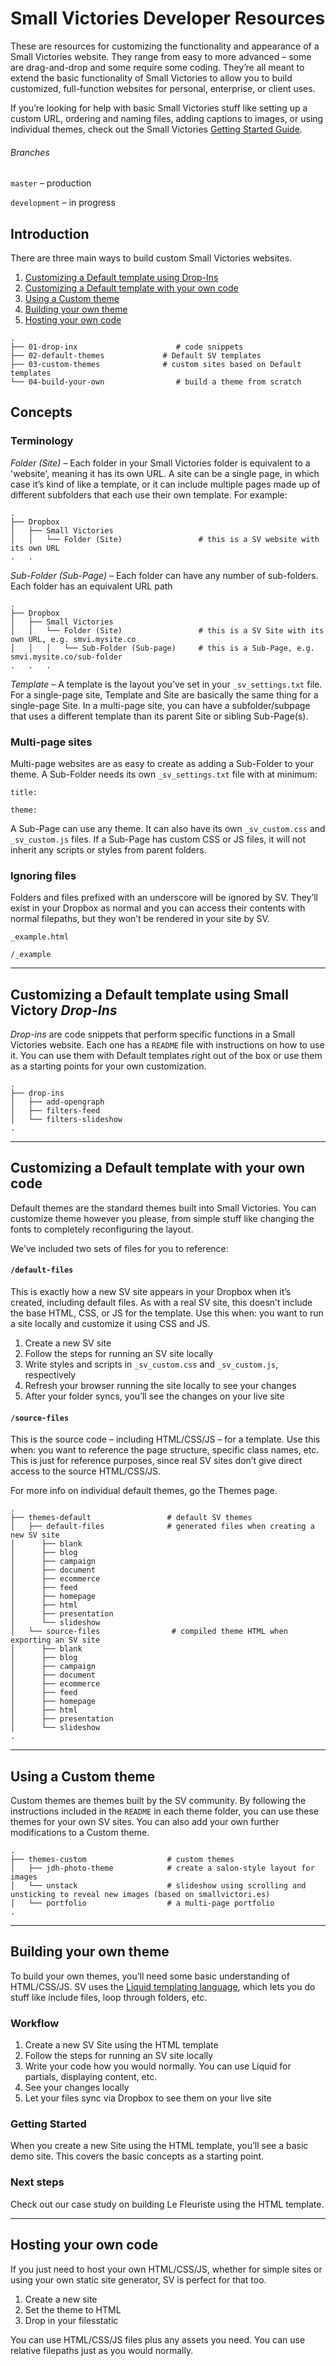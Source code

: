 # Small Victories Developer Resources

These are resources for customizing the functionality and appearance of a Small Victories website. They range from easy to more advanced – some are drag-and-drop and some require some coding. They’re all meant to extend the basic functionality of Small Victories to allow you to build customized, full-function websites for personal, enterprise, or client uses.

If you’re looking for help with basic Small Victories stuff like setting up a custom URL, ordering and naming files, adding captions to images, or using individual themes, check out the Small Victories [Getting Started Guide](http://docs.smallvictori.es).

###### Branches
`master` – production

`development` – in progress

## Introduction

There are three main ways to build custom Small Victories websites.

1. [Customizing a Default template using Drop-Ins](#customizing-a-default-template-using-drop-ins)
2. [Customizing a Default template with your own code](#customizing-a-default-template-with-your-own-code)
3. [Using a Custom theme](#using-a-custom-theme)
4. [Building your own theme](#building-your-own-theme)
4. [Hosting your own code](#hosting-your-own-code)

```
.
├── 01-drop-inx                      # code snippets
├── 02-default-themes             # Default SV templates
├── 03-custom-themes              # custom sites based on Default templates
└── 04-build-your-own                # build a theme from scratch
```

## Concepts

### Terminology

*Folder (Site)* – Each folder in your Small Victories folder is equivalent to a 'website', meaning it has its own URL. A site can be a single page, in which case it’s kind of like a template, or it can include multiple pages made up of different subfolders that each use their own template. For example:
```
.
├── Dropbox
│   ├── Small Victories
│   │   └── Folder (Site)                 # this is a SV website with its own URL
.   .
```
*Sub-Folder (Sub-Page)* – Each folder can have any number of sub-folders. Each folder has an equivalent URL path
```
.
├── Dropbox
│   ├── Small Victories
│   │   └── Folder (Site)                 # this is a SV Site with its own URL, e.g. smvi.mysite.co
│   │   │   └── Sub-Folder (Sub-page)     # this is a Sub-Page, e.g. smvi.mysite.co/sub-folder
.   .   .
```

*Template* – A template is the layout you’ve set in your `_sv_settings.txt` file. For a single-page site, Template and Site are basically the same thing for a single-page Site. In a multi-page site, you can have a subfolder/subpage that uses a different template than its parent Site or sibling Sub-Page(s).

### Multi-page sites
Multi-page websites are as easy to create as adding a Sub-Folder to your theme. A Sub-Folder needs its own `_sv_settings.txt` file with at minimum:

`title: `

`theme: `

A Sub-Page can use any theme. It can also have its own `_sv_custom.css` and `_sv_custom.js` files. If a Sub-Page has custom CSS or JS files, it will not inherit any scripts or styles from parent folders.


### Ignoring files
Folders and files prefixed with an underscore will be ignored by SV. They’ll exist in your Dropbox as normal and you can access their contents with normal filepaths, but they won’t be rendered in your site by SV.

`_example.html`

`/_example`

----

## Customizing a Default template using Small Victory *Drop-Ins*

*Drop-ins* are code snippets that perform specific functions in a Small Victories website. Each one has a `README` file with instructions on how to use it. You can use them with Default templates right out of the box or use them as a starting points for your own customization.

```
.
├── drop-ins
│   ├── add-opengraph
│   ├── filters-feed
│   └── filters-slideshow
.
```
----

## Customizing a Default template with your own code
Default themes are the standard themes built into Small Victories. You can customize theme however you please, from simple stuff like changing the fonts to completely reconfiguring the layout.

We’ve included two sets of files for you to reference:

#### `/default-files`
This is exactly how a new SV site appears in your Dropbox when it’s created, including default files. As with a real SV site, this doesn’t include the base HTML, CSS, or JS for the template. Use this when: you want to run a site locally and customize it using CSS and JS.

1. Create a new SV site
2. Follow the steps for running an SV site locally
3. Write styles and scripts in `_sv_custom.css` and `_sv_custom.js`, respectively
4. Refresh your browser running the site locally to see your changes
5. After your folder syncs, you’ll see the changes on your live site

#### `/source-files`
This is the source code – including HTML/CSS/JS – for a template. Use this when: you want to reference the page structure, specific class names, etc. This is just for reference purposes, since real SV sites don’t give direct access to the source HTML/CSS/JS.

For more info on individual default themes, go the Themes page.

```
.
├── themes-default                 # default SV themes
│   ├── default-files              # generated files when creating a new SV site
│      ├── blank
│      ├── blog
│      ├── campaign
│      ├── document
│      ├── ecommerce
│      ├── feed
│      ├── homepage
│      ├── html
│      ├── presentation
│      └── slideshow
│   └── source-files                # compiled theme HTML when exporting an SV site
│      ├── blank
│      ├── blog
│      ├── campaign
│      ├── document
│      ├── ecommerce
│      ├── feed
│      ├── homepage
│      ├── html
│      ├── presentation
│      └── slideshow
.
```

----

## Using a Custom theme
Custom themes are themes built by the SV community. By following the instructions included in the `README` in each theme folder, you can use these themes for your own SV sites. You can also add your own further modifications to a Custom theme.

```
.
├── themes-custom                  # custom themes
│   ├── jdh-photo-theme            # create a salon-style layout for images
│   └── unstack                    # slideshow using scrolling and unsticking to reveal new images (based on smallvictori.es)
│   └── portfolio                  # a multi-page portfolio
.
```

----

## Building your own theme

To build your own themes, you’ll need some basic understanding of HTML/CSS/JS. SV uses the [Liquid templating language](http://shopify.github.io/liquid/), which lets you do stuff like include files, loop through folders, etc.

### Workflow
1. Create a new SV Site using the HTML template
2. Follow the steps for running an SV site locally
3. Write your code how you would normally. You can use Liquid for partials, displaying content, etc.
4. See your changes locally
5. Let your files sync via Dropbox to see them on your live site

### Getting Started
When you create a new Site using the HTML template, you’ll see a basic demo site. This covers the basic concepts as a starting point.

### Next steps
Check out our case study on building Le Fleuriste using the HTML template.

----

## Hosting your own code

If you just need to host your own HTML/CSS/JS, whether for simple sites or using your own static site generator, SV is perfect for that too.

1. Create a new site
2. Set the theme to HTML
3. Drop in your filesstatic

You can use HTML/CSS/JS files plus any assets you need. You can use relative filepaths just as you would normally.
